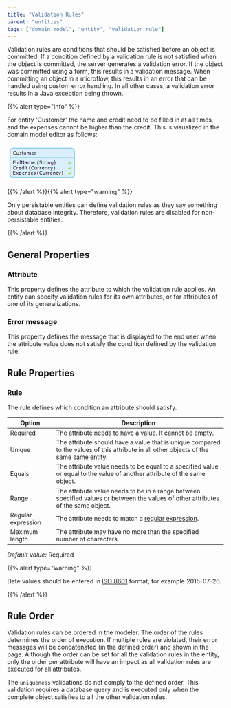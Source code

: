 ```yaml
---
title: "Validation Rules"
parent: "entities"
tags: ["domain model", "entity", "validation rule"]
---
```



Validation rules are conditions that should be satisfied before an object is committed. If a condition defined by a validation rule is not satisfied when the object is committed, the server generates a validation error. If the object was committed using a form, this results in a validation message. When committing an object in a microflow, this results in an error that can be handled using custom error handling. In all other cases, a validation error results in a Java exception being thrown.

{{% alert type="info" %}}

For entity 'Customer' the name and credit need to be filled in at all times, and the expenses cannot be higher than the credit. This is visualized in the domain model editor as follows:

![](attachments/domain-model-editor/917546.png)

{{% /alert %}}{{% alert type="warning" %}}

Only persistable entities can define validation rules as they say something about database integrity. Therefore, validation rules are disabled for non-persistable entities.

{{% /alert %}}

## General Properties

### Attribute

This property defines the attribute to which the validation rule applies. An entity can specify validation rules for its own attributes, or for attributes of one of its generalizations.

### Error message

This property defines the message that is displayed to the end user when the attribute value does not satisfy the condition defined by the validation rule.

## Rule Properties

### Rule

The rule defines which condition an attribute should satisfy.

| Option | Description |
| --- | --- |
| Required | The attribute needs to have a value. It cannot be empty. |
| Unique | The attribute should have a value that is unique compared to the values of this attribute in all other objects of the same same entity. |
| Equals | The attribute value needs to be equal to a specified value or equal to the value of another attribute of the same object. |
| Range | The attribute value needs to be in a range between specified values or between the values of other attributes of the same object. |
| Regular expression | The attribute needs to match a [regular expression](regular-expressions). |
| Maximum length | The attribute may have no more than the specified number of characters. |

_Default value:_ Required

{{% alert type="warning" %}}

Date values should be entered in [ISO 8601](http://en.wikipedia.org/wiki/ISO_8601) format, for example 2015-07-26.

{{% /alert %}}

## Rule Order

Validation rules can be ordered in the modeler. The order of the rules determines the order of execution. If multiple rules are violated, their error messages will be concatenated (in the defined order) and shown in the page. Although the order can be set for all the validation rules in the entity, only the order per attribute will have an impact as all validation rules are executed for all attributes.

The `uniqueness` validations do not comply to the defined order. This validation requires a database query and is executed only when the complete object satisfies to all the other validation rules.
